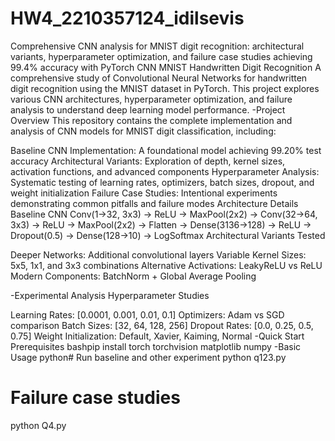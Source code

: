 # HW4_2210357124_idilsevis
Comprehensive CNN analysis for MNIST digit recognition: architectural variants, hyperparameter optimization, and failure case studies achieving 99.4% accuracy with PyTorch
CNN MNIST Handwritten Digit Recognition
A comprehensive study of Convolutional Neural Networks for handwritten digit recognition using the MNIST dataset in PyTorch. This project explores various CNN architectures, hyperparameter optimization, and failure analysis to understand deep learning model performance.
-Project Overview
This repository contains the complete implementation and analysis of CNN models for MNIST digit classification, including:

Baseline CNN Implementation: A foundational model achieving 99.20% test accuracy
Architectural Variants: Exploration of depth, kernel sizes, activation functions, and advanced components
Hyperparameter Analysis: Systematic testing of learning rates, optimizers, batch sizes, dropout, and weight initialization
Failure Case Studies: Intentional experiments demonstrating common pitfalls and failure modes
Architecture Details
Baseline CNN
Conv(1→32, 3x3) → ReLU → MaxPool(2x2) →
Conv(32→64, 3x3) → ReLU → MaxPool(2x2) →
Flatten → Dense(3136→128) → ReLU → Dropout(0.5) →
Dense(128→10) → LogSoftmax
Architectural Variants Tested

Deeper Networks: Additional convolutional layers
Variable Kernel Sizes: 5x5, 1x1, and 3x3 combinations
Alternative Activations: LeakyReLU vs ReLU
Modern Components: BatchNorm + Global Average Pooling

-Experimental Analysis
Hyperparameter Studies

Learning Rates: [0.0001, 0.001, 0.01, 0.1]
Optimizers: Adam vs SGD comparison
Batch Sizes: [32, 64, 128, 256]
Dropout Rates: [0.0, 0.25, 0.5, 0.75]
Weight Initialization: Default, Xavier, Kaiming, Normal
-Quick Start
Prerequisites
bashpip install torch torchvision matplotlib numpy
-Basic Usage
python# Run baseline and other experiment
python q123.py

# Failure case studies
python Q4.py
